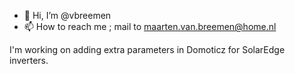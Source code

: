 - 👋 Hi, I’m @vbreemen
- 📫 How to reach me ; mail to maarten.van.breemen@home.nl

<!---
vbreemen/vbreemen is a ✨ special ✨ repository because its `README.md` (this file) appears on your GitHub profile.
You can click the Preview link to take a look at your changes.
--->
I'm working on adding extra parameters in Domoticz for SolarEdge inverters.
